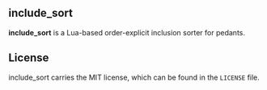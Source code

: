 
## include_sort

**include_sort** is a Lua-based order-explicit inclusion sorter for pedants.

## License

include_sort carries the MIT license, which can be found in the `LICENSE` file.


